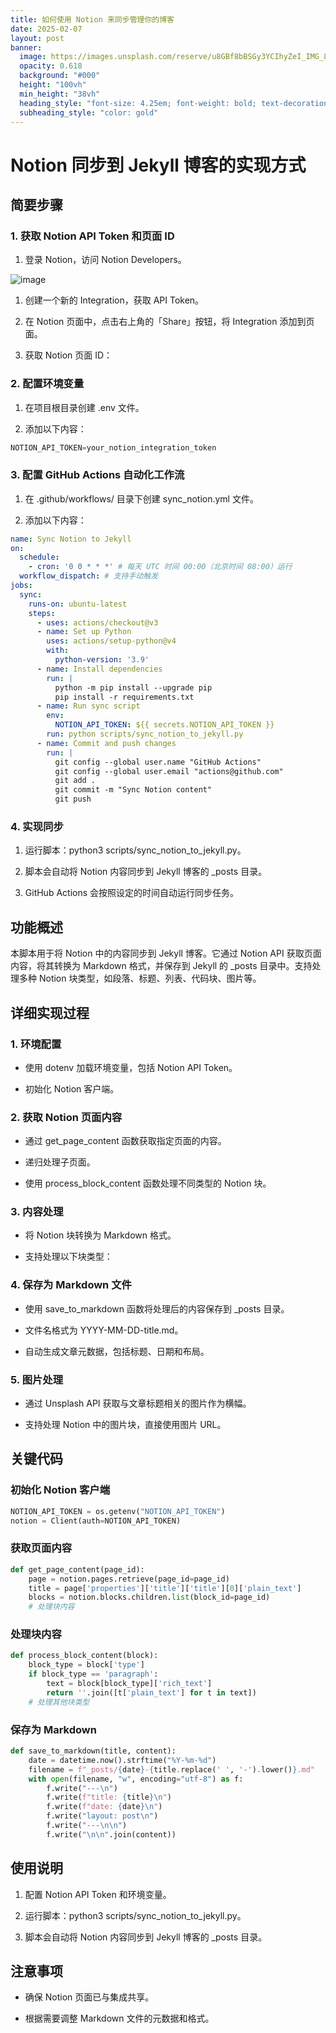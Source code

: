 ```yaml
---
title: 如何使用 Notion 来同步管理你的博客
date: 2025-02-07
layout: post
banner:
  image: https://images.unsplash.com/reserve/u8GBf8bBSGy3YCIhyZeI_IMG_8737.jpg?crop=entropy&cs=tinysrgb&fit=max&fm=jpg&ixid=M3w2OTIwMzJ8MHwxfHJhbmRvbXx8fHx8fHx8fDE3Mzg5MDIxNjR8&ixlib=rb-4.0.3&q=80&w=1080
  opacity: 0.618
  background: "#000"
  height: "100vh"
  min_height: "38vh"
  heading_style: "font-size: 4.25em; font-weight: bold; text-decoration: underline"
  subheading_style: "color: gold"
---
```


# Notion 同步到 Jekyll 博客的实现方式

## 简要步骤

### 1. 获取 Notion API Token 和页面 ID

1. 登录 Notion，访问 Notion Developers。

![image](https://prod-files-secure.s3.us-west-2.amazonaws.com/a7a0cc5a-89b9-4cda-8686-1fba0ca52f40/d19c1afe-dea5-4312-9333-786b0ba83054/image.png?X-Amz-Algorithm=AWS4-HMAC-SHA256&X-Amz-Content-Sha256=UNSIGNED-PAYLOAD&X-Amz-Credential=ASIAZI2LB466W47IXUMO%2F20250207%2Fus-west-2%2Fs3%2Faws4_request&X-Amz-Date=20250207T042244Z&X-Amz-Expires=3600&X-Amz-Security-Token=IQoJb3JpZ2luX2VjEFAaCXVzLXdlc3QtMiJHMEUCIQDFxPYZziwy3pqQLTELfxzHL2lTc%2F99vTB%2F1LiC%2BbnKRgIgFNefxUcIYSltyRNTNFwdVXbFdE%2B%2FpINYqJHR2MXLVs4q%2FwMIaRAAGgw2Mzc0MjMxODM4MDUiDOtTWr8jaJa2co0joCrcA7UI8sYJKqFnokdf%2BKN8cbELhzuvp10%2Faz0dJpHrtJhyuX3HQLU0K6%2B%2FXR3f8dgJNMfIVl0Vh%2FnV2G5djo0IpOm9svl1TElEDM4XjV1Y7Zft30x7FufPhpoXxZLFOYaK2NMBB8NwiJgaBW21QRjJxvzalAJBg1afqOwMQo751zVFkveqlF%2FXXDxiwyJjoc4HdYByPk9mKwSO08%2FDnv4IqyRLHIi8de6oXQgX5TB8QoK0fD%2B11G0nNMkT8zn4F60TI6GgMMnAv4vhsJTcK6iKJ29GNShyUju3N2B0SZfSJMWd%2B6abYY8DhLCcTHSDPz0t0aZ1fvbkhjKZKHLw9SsFKJTGOgPl2ZI3MqCqK5Gdz%2FmEkiGIIxh%2Bs7IX%2BoO%2B86cLrf%2FTdTRIUz0CY47mbL8HMWnb1HmrUy3ZHCaLK3oqQTPPsips%2FJ245w53W3TMsEZdkxML60%2BgJ7l6bjU5xwfyzpMQA56Srahf%2FpNZGvfOVEYXT%2FM%2FjAo0c9%2BbH1DkhbyWaGtP8Ys4vQWngSrW0SlZUc2nTgwmw%2BgqW%2Fz2Ff9D97As5ZRzFsoJnvl9JA9nEACw3EC0vRSVE9vYnGSfVxhFWFcLGcOPeW511b4iC10jGXAkK5rHUV7%2BGNzyMTgnMPSblb0GOqUBymo1So0lap3zRzG97szrgFcs78qhrkaCuufnPSVQh1MUrqW468fyQTWTWfZRh6uZQMCMHeNUQ9tsYKlROYu97jhPZMO4mNXSXrTjz8VQG2jrD0T7PcmdU6aYo3fB6uXZWWZGf1kx%2FhoHw4EVfQVpYm3NT7NwyD69nb9vV3jArpFm49RZ%2F3Im6I7dWvB3GYVzye%2BXCZ2tBay6KxjNlFSvOzccm%2Fd%2B&X-Amz-Signature=5cc125723fb157ec9c7e6edfce5c5eeeabf82d6a7dfb883670c8da2ac8a687ac&X-Amz-SignedHeaders=host&x-id=GetObject)

1. 创建一个新的 Integration，获取 API Token。

1. 在 Notion 页面中，点击右上角的「Share」按钮，将 Integration 添加到页面。

1. 获取 Notion 页面 ID：


### 2. 配置环境变量

1. 在项目根目录创建 .env 文件。

1. 添加以下内容：

```javascript
NOTION_API_TOKEN=your_notion_integration_token
```

### 3. 配置 GitHub Actions 自动化工作流

1. 在 .github/workflows/ 目录下创建 sync_notion.yml 文件。

1. 添加以下内容：

```yaml
name: Sync Notion to Jekyll
on:
  schedule:
    - cron: '0 0 * * *' # 每天 UTC 时间 00:00（北京时间 08:00）运行
  workflow_dispatch: # 支持手动触发
jobs:
  sync:
    runs-on: ubuntu-latest
    steps:
      - uses: actions/checkout@v3
      - name: Set up Python
        uses: actions/setup-python@v4
        with:
          python-version: '3.9'
      - name: Install dependencies
        run: |
          python -m pip install --upgrade pip
          pip install -r requirements.txt
      - name: Run sync script
        env:
          NOTION_API_TOKEN: ${{ secrets.NOTION_API_TOKEN }}
        run: python scripts/sync_notion_to_jekyll.py
      - name: Commit and push changes
        run: |
          git config --global user.name "GitHub Actions"
          git config --global user.email "actions@github.com"
          git add .
          git commit -m "Sync Notion content"
          git push
```

### 4. 实现同步

1. 运行脚本：python3 scripts/sync_notion_to_jekyll.py。

1. 脚本会自动将 Notion 内容同步到 Jekyll 博客的 _posts 目录。

1. GitHub Actions 会按照设定的时间自动运行同步任务。

## 功能概述

本脚本用于将 Notion 中的内容同步到 Jekyll 博客。它通过 Notion API 获取页面内容，将其转换为 Markdown 格式，并保存到 Jekyll 的 _posts 目录中。支持处理多种 Notion 块类型，如段落、标题、列表、代码块、图片等。

## 详细实现过程

### 1. 环境配置

- 使用 dotenv 加载环境变量，包括 Notion API Token。

- 初始化 Notion 客户端。

### 2. 获取 Notion 页面内容

- 通过 get_page_content 函数获取指定页面的内容。

- 递归处理子页面。

- 使用 process_block_content 函数处理不同类型的 Notion 块。

### 3. 内容处理

- 将 Notion 块转换为 Markdown 格式。

- 支持处理以下块类型：


### 4. 保存为 Markdown 文件

- 使用 save_to_markdown 函数将处理后的内容保存到 _posts 目录。

- 文件名格式为 YYYY-MM-DD-title.md。

- 自动生成文章元数据，包括标题、日期和布局。

### 5. 图片处理

- 通过 Unsplash API 获取与文章标题相关的图片作为横幅。

- 支持处理 Notion 中的图片块，直接使用图片 URL。

## 关键代码

### 初始化 Notion 客户端

```python
NOTION_API_TOKEN = os.getenv("NOTION_API_TOKEN")
notion = Client(auth=NOTION_API_TOKEN)
```

### 获取页面内容

```python
def get_page_content(page_id):
    page = notion.pages.retrieve(page_id=page_id)
    title = page['properties']['title']['title'][0]['plain_text']
    blocks = notion.blocks.children.list(block_id=page_id)
    # 处理块内容
```

### 处理块内容

```python
def process_block_content(block):
    block_type = block['type']
    if block_type == 'paragraph':
        text = block[block_type]['rich_text']
        return ''.join([t['plain_text'] for t in text])
    # 处理其他块类型
```

### 保存为 Markdown

```python
def save_to_markdown(title, content):
    date = datetime.now().strftime("%Y-%m-%d")
    filename = f"_posts/{date}-{title.replace(' ', '-').lower()}.md"
    with open(filename, "w", encoding="utf-8") as f:
        f.write("---\n")
        f.write(f"title: {title}\n")
        f.write(f"date: {date}\n")
        f.write("layout: post\n")
        f.write("---\n\n")
        f.write("\n\n".join(content))
```

## 使用说明

1. 配置 Notion API Token 和环境变量。

1. 运行脚本：python3 scripts/sync_notion_to_jekyll.py。

1. 脚本会自动将 Notion 内容同步到 Jekyll 博客的 _posts 目录。

## 注意事项

- 确保 Notion 页面已与集成共享。

- 根据需要调整 Markdown 文件的元数据和格式。